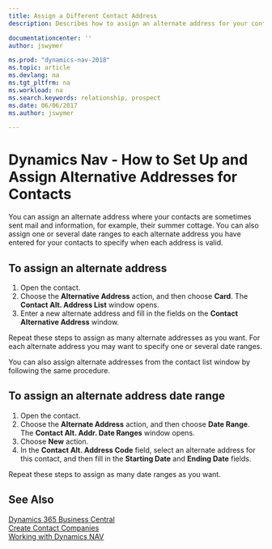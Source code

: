 ```yaml
---
title: Assign a Different Contact Address
description: Describes how to assign an alternate address for your contacts or prospects, where they are sometimes sent information.

documentationcenter: ''
author: jswymer

ms.prod: "dynamics-nav-2018"
ms.topic: article
ms.devlang: na
ms.tgt_pltfrm: na
ms.workload: na
ms.search.keywords: relationship, prospect
ms.date: 06/06/2017
ms.author: jswymer

---
```

# Dynamics Nav - How to Set Up and Assign Alternative Addresses for Contacts
You can assign an alternate address where your contacts are sometimes sent mail and information, for example, their summer cottage. You can also assign one or several date ranges to each alternate address you have entered for your contacts to specify when each address is valid.

## To assign an alternate address
1. Open the contact.
2. Choose the **Alternative Address** action, and then choose **Card**. The **Contact Alt. Address List** window opens.
3. Enter a new alternate address and fill in the fields on the **Contact Alternative Address** window.

Repeat these steps to assign as many alternate addresses as you want. For each alternate address you may want to specify one or several date ranges.

You can also assign alternate addresses from the contact list window by following the same procedure.

## To assign an alternate address date range
1. Open the contact.
2. Choose the **Alternate Address** action, and then choose **Date Range**. The **Contact Alt. Addr. Date Ranges** window opens.
3. Choose **New** action.
4. In the **Contact Alt. Address Code** field, select an alternate address for this contact, and then fill in the **Starting Date** and **Ending Date** fields.

Repeat these steps to assign as many date ranges as you want.

## See Also
[Dynamics 365 Business Central](/dynamics365/business-central/)  
[Create Contact Companies](marketing-create-contact-companies.md)  
[Working with Dynamics NAV](ui-work-product.md)
